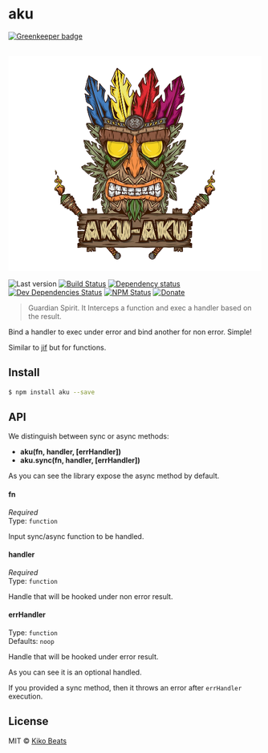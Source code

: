 # aku

[![Greenkeeper badge](https://badges.greenkeeper.io/Kikobeats/aku.svg)](https://greenkeeper.io/)

<p align="center">
  <br>
  <img src="logo.png" alt="aku">
  <br>
</p>

![Last version](https://img.shields.io/github/tag/Kikobeats/aku.svg?style=flat-square)
[![Build Status](https://img.shields.io/travis/Kikobeats/aku/master.svg?style=flat-square)](https://travis-ci.org/Kikobeats/aku)
[![Dependency status](https://img.shields.io/david/Kikobeats/aku.svg?style=flat-square)](https://david-dm.org/Kikobeats/aku)
[![Dev Dependencies Status](https://img.shields.io/david/dev/Kikobeats/aku.svg?style=flat-square)](https://david-dm.org/Kikobeats/aku#info=devDependencies)
[![NPM Status](https://img.shields.io/npm/dm/aku.svg?style=flat-square)](https://www.npmjs.org/package/aku)
[![Donate](https://img.shields.io/badge/donate-paypal-blue.svg?style=flat-square)](https://paypal.me/Kikobeats)

> Guardian Spirit. It Interceps a function and exec a handler based on the result.

Bind a handler to exec under error and bind another for non error. Simple!

Similar to [jif](https://github.com/contra/jif) but for functions.

## Install

```bash
$ npm install aku --save
```

## API

We distinguish between sync or async methods:

  * **aku(fn, handler, [errHandler])**
  * **aku.sync(fn, handler, [errHandler])**

As you can see the library expose the async method by default.

#### fn

*Required*<br>
Type: `function`

Input sync/async function to be handled.

#### handler

*Required*<br>
Type: `function`

Handle that will be hooked under non error result.

#### errHandler

Type: `function`<br>
Defaults: `noop`

Handle that will be hooked under error result.

As you can see it is an optional handled.

If you provided a sync method, then it throws an error after `errHandler` execution.

## License

MIT © [Kiko Beats](http://kikobeats.com)
